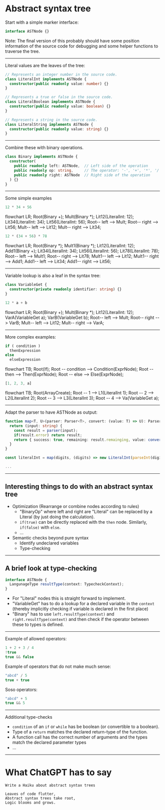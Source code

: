

# Abstract syntax tree

Start with a simple marker interface:
```ts
interface ASTNode {}
```
Note: The final version of this probably should have some position information of the source code for debugging and some helper functions to traverse the tree.

---

Literal values are the leaves of the tree:
```ts
// Represents an integer number in the source code.
class LiteralInt implements ASTNode {
  constructor(public readonly value: number) {}
}

// Represents a true or false in the source code.
class LiteralBoolean implements ASTNode {
  constructor(public readonly value: boolean) {}
}

// Represents a string in the source code.
class LiteralString implements ASTNode {
  constructor(public readonly value: string) {}
}
```

---

Combine these with binary operations.

```ts
class Binary implements ASTNode {
  constructor(
    public readonly left: ASTNode,  // Left side of the operation
    public readonly op: string,     // The operator: '-', '+', '*', '/'
    public readonly right: ASTNode  // Right side of the operation
  ) {}
}
```

---

Some simple examples

<div class="colums12">

```ts
12 * 34 + 56
```

<div class="mermaid">
flowchart LR;
    Root(Binary +);
    Mult(Binary *);
    Lit12(LiteralInt: 12);
    Lit34(LiteralInt: 34);
    Lit56(LiteralInt: 56);
    Root-- left --> Mult;
    Root-- right --> Lit56;
    Mult-- left --> Lit12;
    Mult-- right --> Lit34;
</div>
</div>

<div class="colums12">

```ts
12 * (34 + 56) * 78
```

<div class="mermaid">
flowchart LR;
    Root(Binary *);
    Mult1(Binary *);
    Lit12(LiteralInt: 12);
    Add1(Binary +);
    Lit34(LiteralInt: 34);
    Lit56(LiteralInt: 56);
    Lit78(LiteralInt: 78);
    Root-- left --> Mult1;
    Root-- right --> Lit78;
    Mult1-- left --> Lit12;
    Mult1-- right --> Add1;
    Add1-- left --> Lit34;
    Add1-- right --> Lit56;
</div>
</div>

---

Variable lookup is also a leaf in the syntax tree:
```ts
class VariableGet {
  constructor(private readonly identifier: string) {}
}


```

<div class="colums12">

```ts
12 * a + b
```

<div class="mermaid">
flowchart LR;
    Root(Binary +);
    Mult(Binary *);
    Lit12(LiteralInt: 12);
    VarA(VariableGet a);
    VarB(VariableGet b);
    Root-- left --> Mult;
    Root-- right --> VarB;
    Mult-- left --> Lit12;
    Mult-- right --> VarA;
</div>
</div>

---

More complex examples:

<div class="colums12">

```ts
if ( condition ) 
  thenExpression
else
  elseExpression
```

<div class="mermaid">
flowchart TB;
    Root(If);
    Root -- condition --> Condition(ExprNode);
    Root -- then --> Then(ExprNode);
    Root -- else --> Else(ExprNode);
</div>
</div>

<div class="colums12">

```ts
[1, 2, 3, a]
```

<div class="mermaid">
flowchart TB;
    Root(ArrayCreate);
    Root -- 1 --> L1(LiteralInt 1);
    Root -- 2 --> L2(LiteralInt 2);
    Root -- 3 --> L3(LiteralInt 3);
    Root -- 4 --> Va(VariableGet a);
</div>
</div>

---

Adapt the parser to have ASTNode as output:

```ts
function map<T, U>(parser: Parser<T>, convert: (value: T) => U): Parser<U> {
  return (input: string) {
    const result = parser(input);
    if(result.error) return result;
    return { success: true, remaining: result.remainging, value: convert(result.value) };
  }
}

const literalInt = map(digits, (digits) => new LiteralInt(parseInt(digits)) )

...
```

---

## Interesting things to do with an abstract syntax tree

- Optimization (Rearrange or combine nodes according to rules)
  - "BinaryOp" where left and right are "Literal" can be replaced by a Literal (by just doing the calculation).
  - `if(true)` can be directly replaced with the `then` node. Similarly, `if(false)` with `else`.
  - ...
- Semantic checks beyond pure syntax
  - Identify undeclared variables
  - Type-checking
---

## A brief look at type-checking

```ts
interface ASTNode {
  LangunageType resultType(context: TypecheckContext);
}
```

- For "Literal" nodes this is straight forward to implement.
- "VariableGet" has to do a lookup for a declared variable in the `context` (thereby implicitly checking if variable is declared in the first place)
- "Binary" has to use `left.resultType(context)` and `right.resultType(context)` and then check if the operator between these to types is defined.

---

Example of allowed operators:
```ts
1 + 2 + 3 / 4
!true
true && false
```

Example of operators that do not make much sense:
```ts
"abcd" / 5
true + true
```

Soso operators:
```ts
"abcd" + 5
true && 5
```

---

Additional type-checks

- `condition` of an `if` or `while` has be boolean (or convertible to a boolean).
- Type of a `return` matches the declared return-type of the function.
- A function call has the correct number of arguments and the types match the declared parameter types
- ...

---

# What ChatGPT has to say

```
Write a Haiku about abstract syntax trees
```

```
Leaves of code flutter,
Abstract syntax trees take root,
Logic blooms and grows.
```
